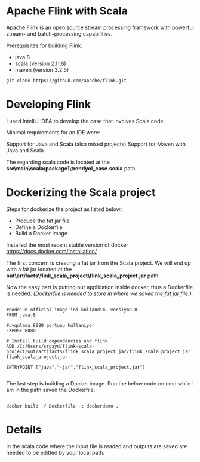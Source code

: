 # Apache Flink with Scala
 
Apache Flink is an open source stream processing framework with powerful stream- and batch-processing capabilities.

Prerequisites for building Flink:

- java 8
- scala (version 2.11.8)
- maven (version 3.2.5)

```
git clone https://github.com/apache/flink.git
```

# Developing Flink

I used IntelliJ IDEA to develop the case that involves Scala code. 

Minimal requirements for an IDE were:

Support for Java and Scala (also mixed projects)
Support for Maven with Java and Scala

The regarding scala code is located at the **src\main\scala\package1\trendyol_case.scala** path.
# Dockerizing the Scala project

Steps for dockerize the project as listed below:
- Produce the fat jar file
- Define a Dockerfile
- Build a Docker image

Installed the most recent stable version of docker https://docs.docker.com/installation/

The first concern is creating a fat jar from the Scala project. We will end up with a fat jar located at the **out\artifacts\flink_scala_project\flink_scala_project.jar** path.

Now the easy part is putting our application inside docker, thus a Dockerfile is needed. *(Dockerfile is needed to store in where we saved the fat jar file.)*
```

#node'un official image'ini kullandım. versiyon 8
FROM java:8

#uygulama 8080 portunu kullaniyor
EXPOSE 8080

# Install build dependencies and flink
ADD /C:/Users/srpayd/flink-scala-project/out/artifacts/flink_scala_project_jar/flink_scala_project.jar flink_scala_project.jar

ENTRYPOINT ["java","-jar","flink_scala_project.jar"]


```
The last step is building a Docker image. Run the below code on cmd while I am in the path saved the Dockerfile. 
```

docker build -f Dockerfile -t dockerdemo .

```

# Details

In the scala code where the input file is readed and outputs are saved are needed to be editted by your local path.

